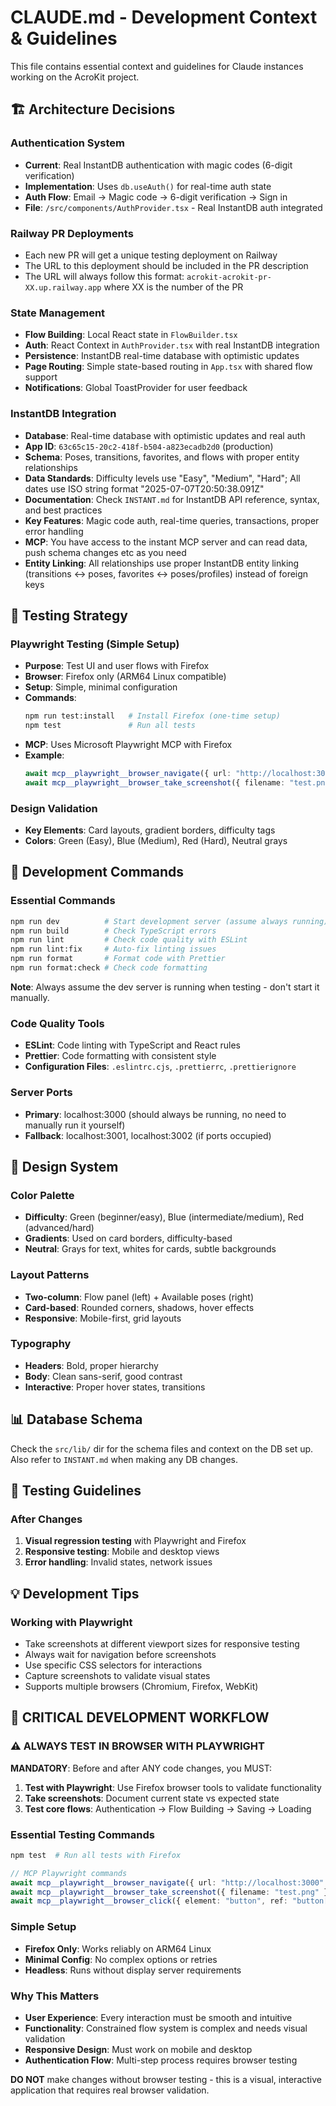 # CLAUDE.md - Development Context & Guidelines

This file contains essential context and guidelines for Claude instances working on the AcroKit project.

## 🏗️ Architecture Decisions

### Authentication System
- **Current**: Real InstantDB authentication with magic codes (6-digit verification)
- **Implementation**: Uses `db.useAuth()` for real-time auth state
- **Auth Flow**: Email → Magic code → 6-digit verification → Sign in
- **File**: `/src/components/AuthProvider.tsx` - Real InstantDB auth integrated

### Railway PR Deployments
- Each new PR will get a unique testing deployment on Railway
- The URL to this deployment should be included in the PR description
- The URL will always follow this format: `acrokit-acrokit-pr-XX.up.railway.app` where XX is the number of the PR

### State Management
- **Flow Building**: Local React state in `FlowBuilder.tsx`
- **Auth**: React Context in `AuthProvider.tsx` with real InstantDB integration
- **Persistence**: InstantDB real-time database with optimistic updates
- **Page Routing**: Simple state-based routing in `App.tsx` with shared flow support
- **Notifications**: Global ToastProvider for user feedback

### InstantDB Integration
- **Database**: Real-time database with optimistic updates and real auth
- **App ID**: `63c65c15-20c2-418f-b504-a823ecadb2d0` (production)
- **Schema**: Poses, transitions, favorites, and flows with proper entity relationships
- **Data Standards**: Difficulty levels use "Easy", "Medium", "Hard"; All dates use ISO string format "2025-07-07T20:50:38.091Z"
- **Documentation**: Check `INSTANT.md` for InstantDB API reference, syntax, and best practices
- **Key Features**: Magic code auth, real-time queries, transactions, proper error handling
- **MCP**: You have access to the instant MCP server and can read data, push schema changes etc as you need
- **Entity Linking**: All relationships use proper InstantDB entity linking (transitions ↔ poses, favorites ↔ poses/profiles) instead of foreign keys

## 🧪 Testing Strategy

### Playwright Testing (Simple Setup)
- **Purpose**: Test UI and user flows with Firefox
- **Browser**: Firefox only (ARM64 Linux compatible)
- **Setup**: Simple, minimal configuration
- **Commands**:
  ```bash
  npm run test:install   # Install Firefox (one-time setup)
  npm test               # Run all tests
  ```
- **MCP**: Uses Microsoft Playwright MCP with Firefox
- **Example**:
  ```typescript
  await mcp__playwright__browser_navigate({ url: "http://localhost:3000" })
  await mcp__playwright__browser_take_screenshot({ filename: "test.png" })
  ```

### Design Validation
- **Key Elements**: Card layouts, gradient borders, difficulty tags
- **Colors**: Green (Easy), Blue (Medium), Red (Hard), Neutral grays

## 🔧 Development Commands

### Essential Commands
```bash
npm run dev          # Start development server (assume always running)
npm run build        # Check TypeScript errors
npm run lint         # Check code quality with ESLint
npm run lint:fix     # Auto-fix linting issues
npm run format       # Format code with Prettier
npm run format:check # Check code formatting
```

**Note**: Always assume the dev server is running when testing - don't start it manually.

### Code Quality Tools
- **ESLint**: Code linting with TypeScript and React rules
- **Prettier**: Code formatting with consistent style
- **Configuration Files**: `.eslintrc.cjs`, `.prettierrc`, `.prettierignore`

### Server Ports
- **Primary**: localhost:3000 (should always be running, no need to manually run it yourself)
- **Fallback**: localhost:3001, localhost:3002 (if ports occupied)

## 🎨 Design System

### Color Palette
- **Difficulty**: Green (beginner/easy), Blue (intermediate/medium), Red (advanced/hard)
- **Gradients**: Used on card borders, difficulty-based
- **Neutral**: Grays for text, whites for cards, subtle backgrounds

### Layout Patterns
- **Two-column**: Flow panel (left) + Available poses (right)
- **Card-based**: Rounded corners, shadows, hover effects
- **Responsive**: Mobile-first, grid layouts

### Typography
- **Headers**: Bold, proper hierarchy
- **Body**: Clean sans-serif, good contrast
- **Interactive**: Proper hover states, transitions

## 📊 Database Schema

Check the `src/lib/` dir for the schema files and context on the DB set up. Also refer to `INSTANT.md` when making any DB changes.

## 🎯 Testing Guidelines

### After Changes
1. **Visual regression testing** with Playwright and Firefox
3. **Responsive testing**: Mobile and desktop views
4. **Error handling**: Invalid states, network issues

## 💡 Development Tips

### Working with Playwright
- Take screenshots at different viewport sizes for responsive testing
- Always wait for navigation before screenshots
- Use specific CSS selectors for interactions
- Capture screenshots to validate visual states
- Supports multiple browsers (Chromium, Firefox, WebKit)

## 🚨 CRITICAL DEVELOPMENT WORKFLOW

### ⚠️ ALWAYS TEST IN BROWSER WITH PLAYWRIGHT

**MANDATORY**: Before and after ANY code changes, you MUST:

1. **Test with Playwright**: Use Firefox browser tools to validate functionality
2. **Take screenshots**: Document current state vs expected state
3. **Test core flows**: Authentication → Flow Building → Saving → Loading

### Essential Testing Commands
```bash
npm test  # Run all tests with Firefox
```

```typescript
// MCP Playwright commands
await mcp__playwright__browser_navigate({ url: "http://localhost:3000" })
await mcp__playwright__browser_take_screenshot({ filename: "test.png" })
await mcp__playwright__browser_click({ element: "button", ref: "button[class*='bg-blue-500']" })
```

### Simple Setup
- **Firefox Only**: Works reliably on ARM64 Linux
- **Minimal Config**: No complex options or retries
- **Headless**: Runs without display server requirements

### Why This Matters
- **User Experience**: Every interaction must be smooth and intuitive  
- **Functionality**: Constrained flow system is complex and needs visual validation
- **Responsive Design**: Must work on mobile and desktop
- **Authentication Flow**: Multi-step process requires browser testing

**DO NOT** make changes without browser testing - this is a visual, interactive application that requires real browser validation.
